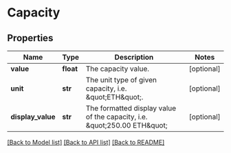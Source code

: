 # Capacity

## Properties
Name | Type | Description | Notes
------------ | ------------- | ------------- | -------------
**value** | **float** | The capacity value. | [optional] 
**unit** | **str** | The unit type of given capacity, i.e. \&quot;ETH\&quot;. | [optional] 
**display_value** | **str** | The formatted display value of the capacity, i.e. \&quot;250.00 ETH\&quot; | [optional] 

[[Back to Model list]](../README.md#documentation-for-models) [[Back to API list]](../README.md#documentation-for-api-endpoints) [[Back to README]](../README.md)



